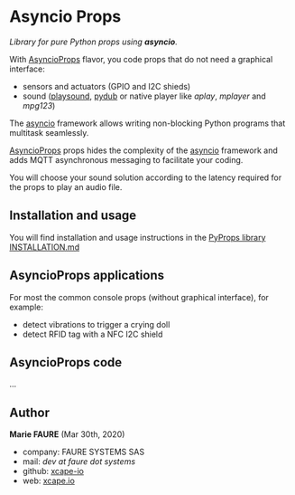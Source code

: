 ﻿# Asyncio Props
*Library for pure Python props using **asyncio**.*

With [AsyncioProps](./AsyncioProps) flavor, you code props that do not need a graphical interface:
* sensors and actuators (GPIO and I2C shieds)
* sound (<a href="https://pypi.org/project/playsound/" target="_blank">playsound</a>, <a href="https://pypi.org/project/pydub/" target="_blank">pydub</a> or native player like _aplay_, _mplayer_ and _mpg123_)

The <a href="https://docs.python.org/3/library/asyncio.html" target="_blank">asyncio</a> framework allows writing non-blocking Python programs that multitask seamlessly.

[AsyncioProps](./AsyncioProps) props hides the complexity of the <a href="https://docs.python.org/3/library/asyncio.html" target="_blank">asyncio</a> framework and adds MQTT asynchronous messaging to facilitate your coding.

You will choose your sound solution according to the latency required for the props to play an audio file.

## Installation and usage
You will find installation and usage instructions in the [PyProps library INSTALLATION.md](../INSTALLATION.md)


## AsyncioProps applications
For most the common console props (without graphical interface), for example:
* detect vibrations to trigger a crying doll
* detect RFID tag with a NFC I2C shield


## AsyncioProps code
...



## Author

**Marie FAURE** (Mar 30th, 2020)
* company: FAURE SYSTEMS SAS
* mail: *dev at faure dot systems*
* github: <a href="https://github.com/xcape-io?tab=repositories" target="_blank">xcape-io</a>
* web: <a href="https://xcape.io/" target="_blank">xcape.io</a>